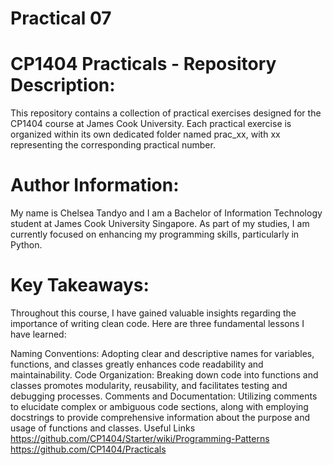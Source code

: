 # Practical 07
# CP1404 Practicals - Repository Description:

This repository contains a collection of practical exercises designed for the CP1404 course at James Cook University. Each practical exercise is organized within its own dedicated folder named prac_xx, with xx representing the corresponding practical number.

# Author Information:

My name is Chelsea Tandyo and I am a Bachelor of Information Technology student at James Cook University Singapore. As part of my studies, I am currently focused on enhancing my programming skills, particularly in Python.

# Key Takeaways:

Throughout this course, I have gained valuable insights regarding the importance of writing clean code. Here are three fundamental lessons I have learned:

Naming Conventions: Adopting clear and descriptive names for variables, functions, and classes greatly enhances code readability and maintainability.
Code Organization: Breaking down code into functions and classes promotes modularity, reusability, and facilitates testing and debugging processes.
Comments and Documentation: Utilizing comments to elucidate complex or ambiguous code sections, along with employing docstrings to provide comprehensive information about the purpose and usage of functions and classes.
Useful Links https://github.com/CP1404/Starter/wiki/Programming-Patterns https://github.com/CP1404/Practicals
